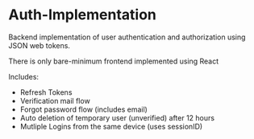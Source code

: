# Auth-Implementation

Backend implementation of user authentication and authorization using JSON web tokens.

There is only bare-minimum frontend implemented using React

Includes:
  - Refresh Tokens 
  - Verification mail flow
  - Forgot password flow (includes email)
  - Auto deletion of temporary user (unverified) after 12 hours
  - Mutliple Logins from the same device (uses sessionID)
